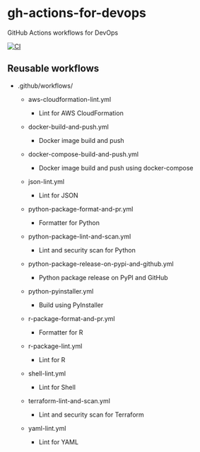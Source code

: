gh-actions-for-devops
=====================

GitHub Actions workflows for DevOps

[![CI](https://github.com/dceoy/gh-actions-for-devops/actions/workflows/ci.yml/badge.svg)](https://github.com/dceoy/gh-actions-for-devops/actions/workflows/ci.yml)

Reusable workflows
------------------

- .github/workflows/

  - aws-cloudformation-lint.yml
    - Lint for AWS CloudFormation

  - docker-build-and-push.yml
    - Docker image build and push

  - docker-compose-build-and-push.yml
    - Docker image build and push using docker-compose

  - json-lint.yml
    - Lint for JSON

  - python-package-format-and-pr.yml
    - Formatter for Python

  - python-package-lint-and-scan.yml
    - Lint and security scan for Python

  - python-package-release-on-pypi-and-github.yml
    - Python package release on PyPI and GitHub

  - python-pyinstaller.yml
    - Build using PyInstaller

  - r-package-format-and-pr.yml
    - Formatter for R

  - r-package-lint.yml
    - Lint for R

  - shell-lint.yml
    - Lint for Shell

  - terraform-lint-and-scan.yml
    - Lint and security scan for Terraform

  - yaml-lint.yml
    - Lint for YAML
